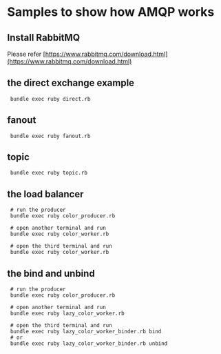 # Samples to show how AMQP works

## Install RabbitMQ

Please refer [https://www.rabbitmq.com/download.html](https://www.rabbitmq.com/download.html)

## the direct exchange example

```
 bundle exec ruby direct.rb
```

## fanout

```
 bundle exec ruby fanout.rb
```

## topic

```
 bundle exec ruby topic.rb
```

## the load balancer

```
 # run the producer
 bundle exec ruby color_producer.rb

 # open another terminal and run
 bundle exec ruby color_worker.rb

 # open the third terminal and run
 bundle exec ruby color_worker.rb
```

## the bind and unbind

```
 # run the producer
 bundle exec ruby color_producer.rb

 # open another terminal and run
 bundle exec ruby lazy_color_worker.rb

 # open the third terminal and run
 bundle exec ruby lazy_color_worker_binder.rb bind
 # or
 bundle exec ruby lazy_color_worker_binder.rb unbind
```
